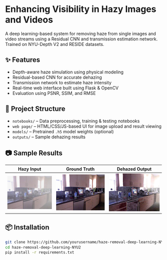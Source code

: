 # Enhancing Visibility in Hazy Images and Videos

A deep learning-based system for removing haze from single images and video streams using a Residual CNN and transmission estimation network. Trained on NYU-Depth V2 and RESIDE datasets.

## ✨ Features

- Depth-aware haze simulation using physical modeling
- Residual-based CNN for accurate dehazing
- Transmission network to estimate haze intensity
- Real-time web interface built using Flask & OpenCV
- Evaluation using PSNR, SSIM, and RMSE

## 📁 Project Structure

- `notebooks/` – Data preprocessing, training & testing notebooks
- `web page/` – HTML/CSS/JS-based UI for image upload and result viewing
- `models/` – Pretrained `.h5` model weights (optional)
- `outputs/` – Sample dehazing results
  
## 📷 Sample Results

| Hazy Input | Ground Truth | Dehazed Output |
|------------|--------------|----------------|
| ![input](outputs/in/0.jpg) | ![gt](outputs/in/0_clean.jpg) | ![output](outputs/in/0_dehaze.jpg) |


## 📦 Installation

```bash
git clone https://github.com/yourusername/haze-removal-deep-learning-NYU2.git
cd haze-removal-deep-learning-NYU2
pip install -r requirements.txt
